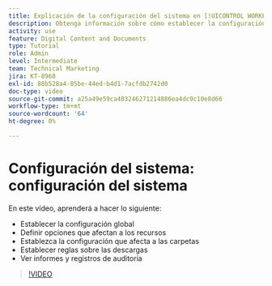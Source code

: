 ```yaml
---
title: Explicación de la configuración del sistema en [!UICONTROL WORKFRONT DAM]
description: Obtenga información sobre cómo establecer la configuración global, definir opciones de recursos, establecer configuraciones de carpeta, realizar reglas de descarga y ver informes y registros de auditoría en [!UICONTROL WORKFRONT DAM].
activity: use
feature: Digital Content and Documents
type: Tutorial
role: Admin
level: Intermediate
team: Technical Marketing
jira: KT-8968
exl-id: 88b528a4-85be-44ed-b4d1-7acfdb2742d0
doc-type: video
source-git-commit: a25a49e59ca483246271214886ea4dc9c10e8d66
workflow-type: tm+mt
source-wordcount: '64'
ht-degree: 0%

---
```


# Configuración del sistema: configuración del sistema

En este vídeo, aprenderá a hacer lo siguiente:

* Establecer la configuración global
* Definir opciones que afectan a los recursos
* Establezca la configuración que afecta a las carpetas
* Establecer reglas sobre las descargas
* Ver informes y registros de auditoría

>[!VIDEO](https://video.tv.adobe.com/v/335231/?quality=12&learn=on)
